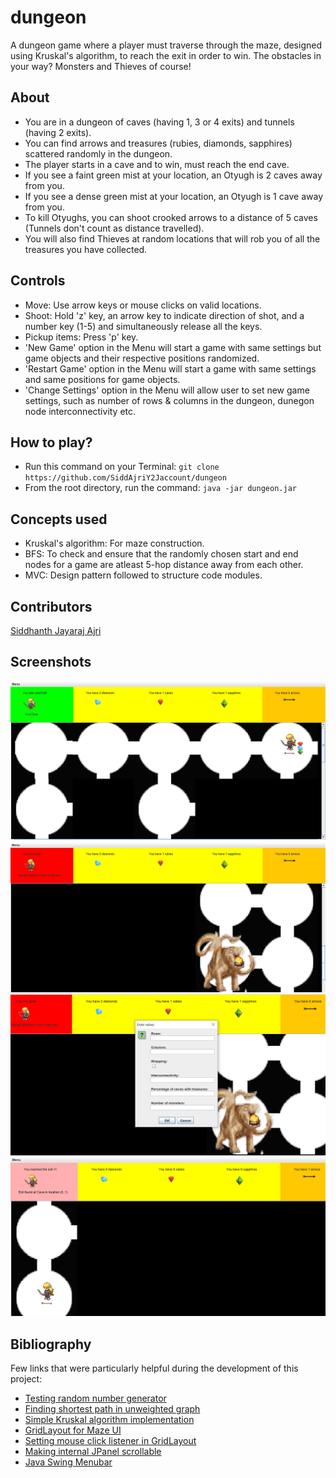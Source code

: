 # dungeon
A dungeon game where a player must traverse through the maze, designed using Kruskal's algorithm, to reach the exit in order to win. The obstacles in your way? Monsters and Thieves of course!

## About
- You are in a dungeon of caves (having 1, 3 or 4 exits) and tunnels (having 2 exits).
- You can find arrows and treasures (rubies, diamonds, sapphires) scattered randomly in the dungeon.
- The player starts in a cave and to win, must reach the end cave.
- If you see a faint green mist at your location, an Otyugh is 2 caves away from you.
- If you see a dense green mist at your location, an Otyugh is 1 cave away from you.
- To kill Otyughs, you can shoot crooked arrows to a distance of 5 caves (Tunnels don't count as distance travelled).
- You will also find Thieves at random locations that will rob you of all the treasures you have collected.

## Controls
- Move: Use arrow keys or mouse clicks on valid locations.
- Shoot: Hold 'z' key, an arrow key to indicate direction of shot, and a number key (1-5) and simultaneously release all the keys.
- Pickup items: Press 'p' key.
- 'New Game' option in the Menu will start a game with same settings but game objects and their respective positions randomized.
- 'Restart Game' option in the Menu will start a game with same settings and same positions for game objects.
- 'Change Settings' option in the Menu will allow user to set new game settings, such as number of rows & columns in the dungeon, dunegon node interconnectivity etc.

## How to play?
- Run this command on your Terminal: ```git clone https://github.com/SiddAjriY2Jaccount/dungeon```
- From the root directory, run the command: ```java -jar dungeon.jar```

## Concepts used
- Kruskal's algorithm: For maze construction.
- BFS: To check and ensure that the randomly chosen start and end nodes for a game are atleast 5-hop distance away from each other.
- MVC: Design pattern followed to structure code modules.

## Contributors
[Siddhanth Jayaraj Ajri](https://github.com/SiddAjriY2Jaccount)

## Screenshots
![Screenshot-1](./res/github-screenshots/img-1.png)
![Screenshot-2](./res/github-screenshots/img-2.png)
![Screenshot-3](./res/github-screenshots/img-3.png)
![Screenshot-4](./res/github-screenshots/img-4.png)

## Bibliography
Few links that were particularly helpful during the development of this project:
- [Testing random number generator](https://softwareengineering.stackexchange.com/questions/356456/testing-a-function-that-uses-random-number-generator)
- [Finding shortest path in unweighted graph](https://www.geeksforgeeks.org/shortest-path-unweighted-graph/)
- [Simple Kruskal algorithm implementation](https://www.geeksforgeeks.org/kruskals-algorithm-simple-implementation-for-adjacency-matrix/)
- [GridLayout for Maze UI](https://stackoverflow.com/questions/28035085/using-gridlayout-how-to-set-jpanel-size)
- [Setting mouse click listener in GridLayout](https://stackoverflow.com/questions/8127418/gridlayout-mouse-listener)
- [Making internal JPanel scrollable](https://stackoverflow.com/questions/3279991/add-a-scrollable-jpanel-to-a-gridlayout)
- [Java Swing Menubar](https://www.geeksforgeeks.org/java-swing-jmenubar/)
